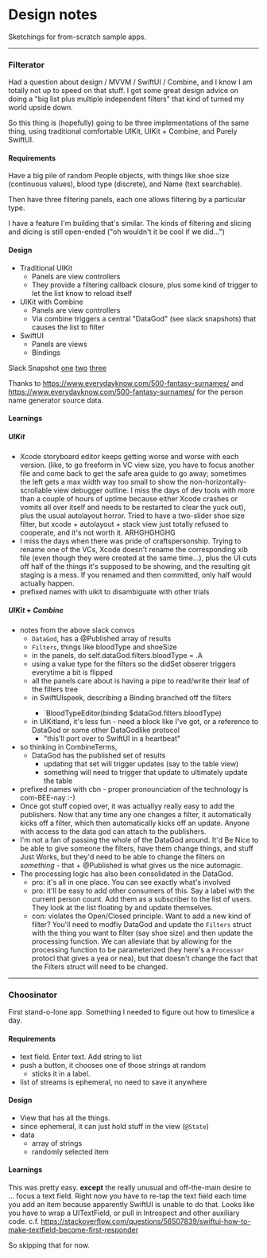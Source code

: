 # Design notes

Sketchings for from-scratch sample apps.


----------
### Filterator

Had a question about design / MVVM / SwiftUI / Combine, and I know I am totally 
not up to speed on that stuff.  I got some great design advice on doing a "big list
plus multiple independent filters" that kind of turned my world upside down.

So this thing is (hopefully) going to be three implementations of the same thing, using
traditional comfortable UIKit, UIKit + Combine, and Purely SwiftUI.

#### Requirements

Have a big pile of random People objects, with things like shoe size (continuous
values), blood type (discrete), and Name (text searchable).

Then have three filtering panels, each one allows filtering by a particular type.

I have a feature I'm building that's similar. The kinds of filtering and slicing and
dicing is still open-ended ("oh wouldn't it be cool if we did...")


#### Design

* Traditional UIKit
    - Panels are view controllers
    - They provide a filtering callback closure, plus some kind of trigger to let the
      list know to reload itself
* UIKit with Combine
    - Panels are view controllers
    - Via combine triggers a central "DataGod" (see slack snapshots) that causes
      the list to filter
* SwiftUI
    - Panels are views
    - Bindings

Slack Snapshot [one](assets/thing1.png) [two](assets/thing2.png) [three](assets/thing3.png)

Thanks to https://www.everydayknow.com/500-fantasy-surnames/ and 
https://www.everydayknow.com/500-fantasy-surnames/ for the person name generator
source data.

#### Learnings

##### UIKit

* Xcode storyboard editor keeps getting worse and worse with each
  version.  (like, to go freeform in VC view size, you have to focus
  another file and come back to get the safe area guide to go away;
  sometimes the left gets a max width way too small to show the
  non-horizontally-scrollable view debugger outline.  I miss the days
  of dev tools with more than a couple of hours of uptime because either Xcode crashes
  or vomits all over itself and needs to be restarted to clear the yuck out), plus the
  usual autolayout horror. Tried to have a two-slider shoe size
  filter, but xcode + autolayout + stack view just totally refused to
  cooperate, and it's not worth it.  ARHGHGHGHG
* I miss the days when there was pride of craftspersonship.  Trying to rename one of
  the VCs, Xcode doesn't rename the corresponding xib file (even though they were created
  at the same time...), plus the UI cuts off half of the things it's supposed to be
  showing, and the resulting git staging is a mess.  If you renamed and then committed,
  only half would actually happen.
* prefixed names with uikit to disambiguate with other trials

##### UIKit + Combine

* notes from the above slack convos
  - `DataGod`, has a @Published array of results
  - `Filters`, things like bloodType and shoeSize
  - in the panels, do self.dataGod.filters.bloodType = .A
  - using a value type for the filters so the didSet obserer triggers everytime 
    a bit is flipped
  - all the panels care about is having a pipe to read/write their leaf of the filters tree
  - in SwiftUIspeek, describing a Binding<BloodType> branched off the filters
    - `BloodTypeEditor(binding $dataGod.filters.bloodType)
  - in UIKitland, it's less fun - need a block like I've got, or a reference to DataGod
    or some other DataGodlike protocol
    - "this'll port over to SwiftUI in a heartbeat"
* so thinking in CombineTerms,
  - DataGod has the published set of results
    - updating that set will trigger updates (say to the table view)
    - something will need to trigger that update to ultimately update the table
* prefixed names with cbn - proper pronounciation of the technology is com-BEE-nay :-)
* Once got stuff copied over, it was actuallyy really easy to add the publishers.
  Now that any time any one changes a filter, it automatically kicks off a filter,
  which then automatically kicks off an update.  Anyone with access to the data god
  can attach to the publishers.
* I'm not a fan of passing the whole of the DataGod around. It'd Be Nice to be able to
  give someone the filters, have them change things, and stuff Just Works, but they'd
  need to be able to change the filters on _something_ - that + @Published is what gives
  us the nice automagic.
* The processing logic has also been consolidated in the DataGod.
  - pro: it's all in one place.  You can see exactly what's involved
  - pro: it'll be easy to add other consumers of this.  Say a label with the current
    person count.  Add them as a subscriber to the list of users. They look at the
    list floating by and update themselves.
  - con: violates the Open/Closed principle.  Want to add a new kind of filter? You'll
    need to modfiy DataGod and update the `Filters` struct with the
    thing you want to filter (say shoe size) and then update the
    processing function.  We can alleviate that by allowing for the
    processing function to be parameterized (hey here's a `Processor`
    protocl that gives a yea or nea), but that doesn't change the fact
    that the Filters struct will need to be changed.




----------------------------------------

### Choosinator

First stand-o-lone app.  Something I needed to figure out how to timeslice a day.


#### Requirements


- text field.  Enter text.  Add string to list
- push a button, it chooses one of those strings at random
  - sticks it in a label.
- list of streams is ephemeral, no need to save it anywhere

#### Design

* View that has all the things.
* since ephemeral, it can just hold stuff in the view (`@State`)
* data
  - array of strings
  - randomly selected item

#### Learnings

This was pretty easy.  **except** the really unusual and off-the-main desire
to ... focus a text field.  Right now you have to re-tap the text field each
time you add an item because apparently SwiftUI is unable to do that. Looks
like you have to wrap a UITextField, or pull in Introspect and other auxiliary
code.  c.f. https://stackoverflow.com/questions/56507839/swiftui-how-to-make-textfield-become-first-responder

So skipping that for now.

